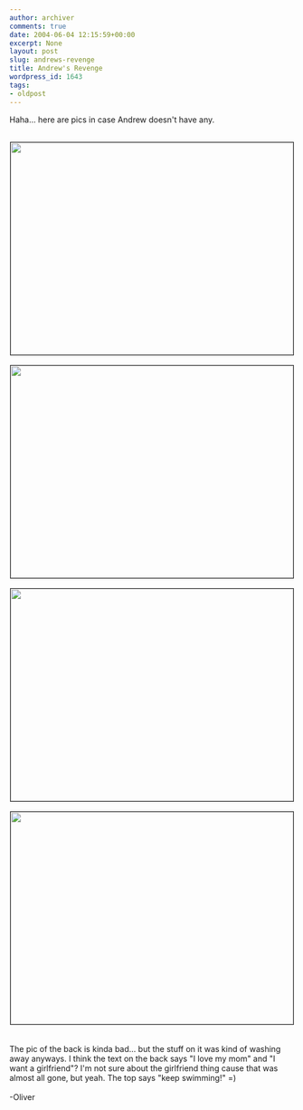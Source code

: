 ```yaml
---
author: archiver
comments: true
date: 2004-06-04 12:15:59+00:00
excerpt: None
layout: post
slug: andrews-revenge
title: Andrew's Revenge
wordpress_id: 1643
tags:
- oldpost
---
```


Haha... here are pics in case Andrew doesn't have any.<br /><br /><center><img src="http://www.oliverweb.com/stuff/andrewcar/revenge/revenge1.jpg" width=500 height=375 border=1><br /><br /><img src="http://www.oliverweb.com/stuff/andrewcar/revenge/revenge2.jpg" width=500 height=375 border=1><br /><br /><img src="http://www.oliverweb.com/stuff/andrewcar/revenge/revenge3.jpg" width=500 height=375 border=1><br /><br /><img src="http://www.oliverweb.com/stuff/andrewcar/revenge/revenge4.jpg" width=500 height=375 border=1></center><br /><br />The pic of the back is kinda bad... but the stuff on it was kind of washing away anyways. I think the text on the back says "I love my mom" and "I want a girlfriend"? I'm not sure about the girlfriend thing cause that was almost all gone, but yeah. The top says "keep swimming!" =)<br /><br />-Oliver